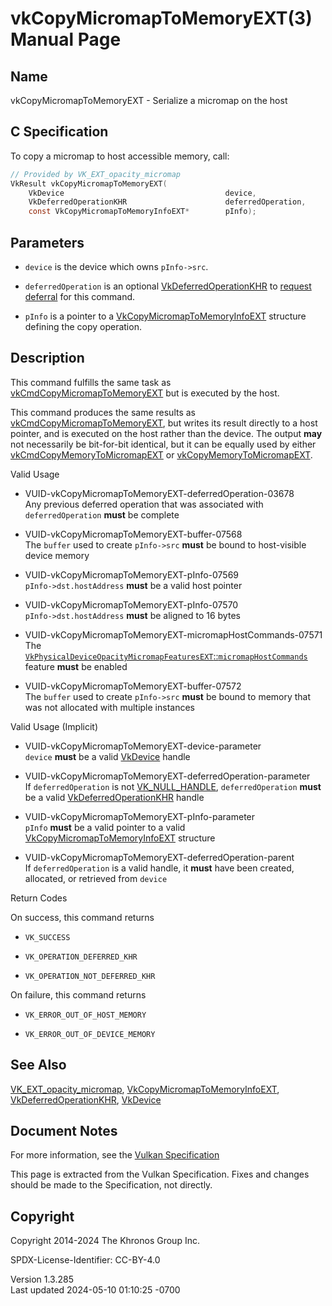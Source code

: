 # vkCopyMicromapToMemoryEXT(3) Manual Page

## Name

vkCopyMicromapToMemoryEXT - Serialize a micromap on the host



## <a href="#_c_specification" class="anchor"></a>C Specification

To copy a micromap to host accessible memory, call:

``` c
// Provided by VK_EXT_opacity_micromap
VkResult vkCopyMicromapToMemoryEXT(
    VkDevice                                    device,
    VkDeferredOperationKHR                      deferredOperation,
    const VkCopyMicromapToMemoryInfoEXT*        pInfo);
```

## <a href="#_parameters" class="anchor"></a>Parameters

- `device` is the device which owns `pInfo->src`.

- `deferredOperation` is an optional
  [VkDeferredOperationKHR](https://registry.khronos.org/vulkan/specs/1.3-extensions/man/html/VkDeferredOperationKHR.html) to <a
  href="https://registry.khronos.org/vulkan/specs/1.3-extensions/html/vkspec.html#deferred-host-operations-requesting"
  target="_blank" rel="noopener">request deferral</a> for this command.

- `pInfo` is a pointer to a
  [VkCopyMicromapToMemoryInfoEXT](https://registry.khronos.org/vulkan/specs/1.3-extensions/man/html/VkCopyMicromapToMemoryInfoEXT.html)
  structure defining the copy operation.

## <a href="#_description" class="anchor"></a>Description

This command fulfills the same task as
[vkCmdCopyMicromapToMemoryEXT](https://registry.khronos.org/vulkan/specs/1.3-extensions/man/html/vkCmdCopyMicromapToMemoryEXT.html) but is
executed by the host.

This command produces the same results as
[vkCmdCopyMicromapToMemoryEXT](https://registry.khronos.org/vulkan/specs/1.3-extensions/man/html/vkCmdCopyMicromapToMemoryEXT.html), but
writes its result directly to a host pointer, and is executed on the
host rather than the device. The output **may** not necessarily be
bit-for-bit identical, but it can be equally used by either
[vkCmdCopyMemoryToMicromapEXT](https://registry.khronos.org/vulkan/specs/1.3-extensions/man/html/vkCmdCopyMemoryToMicromapEXT.html) or
[vkCopyMemoryToMicromapEXT](https://registry.khronos.org/vulkan/specs/1.3-extensions/man/html/vkCopyMemoryToMicromapEXT.html).

Valid Usage

- <a href="#VUID-vkCopyMicromapToMemoryEXT-deferredOperation-03678"
  id="VUID-vkCopyMicromapToMemoryEXT-deferredOperation-03678"></a>
  VUID-vkCopyMicromapToMemoryEXT-deferredOperation-03678  
  Any previous deferred operation that was associated with
  `deferredOperation` **must** be complete

- <a href="#VUID-vkCopyMicromapToMemoryEXT-buffer-07568"
  id="VUID-vkCopyMicromapToMemoryEXT-buffer-07568"></a>
  VUID-vkCopyMicromapToMemoryEXT-buffer-07568  
  The `buffer` used to create `pInfo->src` **must** be bound to
  host-visible device memory

- <a href="#VUID-vkCopyMicromapToMemoryEXT-pInfo-07569"
  id="VUID-vkCopyMicromapToMemoryEXT-pInfo-07569"></a>
  VUID-vkCopyMicromapToMemoryEXT-pInfo-07569  
  `pInfo->dst.hostAddress` **must** be a valid host pointer

- <a href="#VUID-vkCopyMicromapToMemoryEXT-pInfo-07570"
  id="VUID-vkCopyMicromapToMemoryEXT-pInfo-07570"></a>
  VUID-vkCopyMicromapToMemoryEXT-pInfo-07570  
  `pInfo->dst.hostAddress` **must** be aligned to 16 bytes

- <a href="#VUID-vkCopyMicromapToMemoryEXT-micromapHostCommands-07571"
  id="VUID-vkCopyMicromapToMemoryEXT-micromapHostCommands-07571"></a>
  VUID-vkCopyMicromapToMemoryEXT-micromapHostCommands-07571  
  The <a
  href="https://registry.khronos.org/vulkan/specs/1.3-extensions/html/vkspec.html#features-micromapHostCommands"
  target="_blank"
  rel="noopener"><code>VkPhysicalDeviceOpacityMicromapFeaturesEXT</code>::<code>micromapHostCommands</code></a>
  feature **must** be enabled

- <a href="#VUID-vkCopyMicromapToMemoryEXT-buffer-07572"
  id="VUID-vkCopyMicromapToMemoryEXT-buffer-07572"></a>
  VUID-vkCopyMicromapToMemoryEXT-buffer-07572  
  The `buffer` used to create `pInfo->src` **must** be bound to memory
  that was not allocated with multiple instances

Valid Usage (Implicit)

- <a href="#VUID-vkCopyMicromapToMemoryEXT-device-parameter"
  id="VUID-vkCopyMicromapToMemoryEXT-device-parameter"></a>
  VUID-vkCopyMicromapToMemoryEXT-device-parameter  
  `device` **must** be a valid [VkDevice](https://registry.khronos.org/vulkan/specs/1.3-extensions/man/html/VkDevice.html) handle

- <a href="#VUID-vkCopyMicromapToMemoryEXT-deferredOperation-parameter"
  id="VUID-vkCopyMicromapToMemoryEXT-deferredOperation-parameter"></a>
  VUID-vkCopyMicromapToMemoryEXT-deferredOperation-parameter  
  If `deferredOperation` is not [VK_NULL_HANDLE](https://registry.khronos.org/vulkan/specs/1.3-extensions/man/html/VK_NULL_HANDLE.html),
  `deferredOperation` **must** be a valid
  [VkDeferredOperationKHR](https://registry.khronos.org/vulkan/specs/1.3-extensions/man/html/VkDeferredOperationKHR.html) handle

- <a href="#VUID-vkCopyMicromapToMemoryEXT-pInfo-parameter"
  id="VUID-vkCopyMicromapToMemoryEXT-pInfo-parameter"></a>
  VUID-vkCopyMicromapToMemoryEXT-pInfo-parameter  
  `pInfo` **must** be a valid pointer to a valid
  [VkCopyMicromapToMemoryInfoEXT](https://registry.khronos.org/vulkan/specs/1.3-extensions/man/html/VkCopyMicromapToMemoryInfoEXT.html)
  structure

- <a href="#VUID-vkCopyMicromapToMemoryEXT-deferredOperation-parent"
  id="VUID-vkCopyMicromapToMemoryEXT-deferredOperation-parent"></a>
  VUID-vkCopyMicromapToMemoryEXT-deferredOperation-parent  
  If `deferredOperation` is a valid handle, it **must** have been
  created, allocated, or retrieved from `device`

Return Codes

On success, this command returns  
- `VK_SUCCESS`

- `VK_OPERATION_DEFERRED_KHR`

- `VK_OPERATION_NOT_DEFERRED_KHR`

On failure, this command returns  
- `VK_ERROR_OUT_OF_HOST_MEMORY`

- `VK_ERROR_OUT_OF_DEVICE_MEMORY`

## <a href="#_see_also" class="anchor"></a>See Also

[VK_EXT_opacity_micromap](https://registry.khronos.org/vulkan/specs/1.3-extensions/man/html/VK_EXT_opacity_micromap.html),
[VkCopyMicromapToMemoryInfoEXT](https://registry.khronos.org/vulkan/specs/1.3-extensions/man/html/VkCopyMicromapToMemoryInfoEXT.html),
[VkDeferredOperationKHR](https://registry.khronos.org/vulkan/specs/1.3-extensions/man/html/VkDeferredOperationKHR.html),
[VkDevice](https://registry.khronos.org/vulkan/specs/1.3-extensions/man/html/VkDevice.html)

## <a href="#_document_notes" class="anchor"></a>Document Notes

For more information, see the <a
href="https://registry.khronos.org/vulkan/specs/1.3-extensions/html/vkspec.html#vkCopyMicromapToMemoryEXT"
target="_blank" rel="noopener">Vulkan Specification</a>

This page is extracted from the Vulkan Specification. Fixes and changes
should be made to the Specification, not directly.

## <a href="#_copyright" class="anchor"></a>Copyright

Copyright 2014-2024 The Khronos Group Inc.

SPDX-License-Identifier: CC-BY-4.0

Version 1.3.285  
Last updated 2024-05-10 01:10:25 -0700
